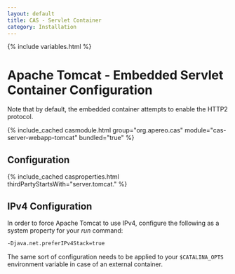 ```yaml
---
layout: default
title: CAS - Servlet Container
category: Installation
---
```

{% include variables.html %}

# Apache Tomcat - Embedded Servlet Container Configuration

Note that by default, the embedded container attempts to enable the HTTP2 protocol.

{% include_cached casmodule.html group="org.apereo.cas" module="cas-server-webapp-tomcat" bundled="true" %}

## Configuration

{% include_cached casproperties.html thirdPartyStartsWith="server.tomcat." %}

## IPv4 Configuration

In order to force Apache Tomcat to use IPv4, configure the following as a system property for your *run* command:

```bash
-Djava.net.preferIPv4Stack=true 
```

The same sort of configuration needs to be applied to your `$CATALINA_OPTS`
environment variable in case of an external container.

